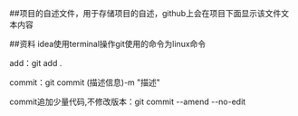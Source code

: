 ##项目的自述文件，用于存储项目的自述，github上会在项目下面显示该文件文本内容

##资料
idea使用terminal操作git使用的命令为linux命令

add：git add .

commit：git commit (描述信息)-m "描述"

commit追加少量代码,不修改版本：git commit --amend --no-edit

